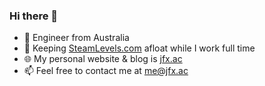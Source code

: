 ### Hi there 👋

* 🔭 Engineer from Australia
* 🛟 Keeping [SteamLevels.com](https://steamlevels.com) afloat while I work full time
* 🌐 My personal website & blog is [jfx.ac](https://jfx.ac)
* 📫 Feel free to contact me at [me@jfx.ac](mailto:me@jfx.ac)
